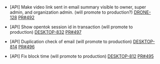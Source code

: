 
- [API] Make video link sent in email summary visible to owner, super admin, and organization admin. (will promote to production?)
[DRONE-128](https://dropin.atlassian.net/browse/DRONE-128)
[PR#492](https://github.com/dropininc/dropin-api-v2/pull/492)

- [API] Show opentok session id in transaction (will promote to production)
[DESKTOP-832](https://dropin.atlassian.net/browse/DESKTOP-832)
[PR#497](https://github.com/dropininc/dropin-api-v2/pull/497)

- [API] Duplication check of email (will promote to production)
[DESKTOP-814](https://dropin.atlassian.net/browse/DESKTOP-814)
[PR#496](https://github.com/dropininc/dropin-api-v2/pull/496)

- [API] Fix block time (will promote to production)
[DESKTOP-812](https://dropin.atlassian.net/browse/DESKTOP-812)
[PR#495](https://github.com/dropininc/dropin-api-v2/pull/495/files)



